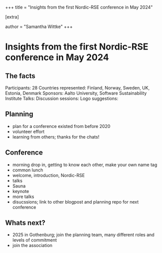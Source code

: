 +++
title = "Insights from the first Nordic-RSE conference in May 2024"

[extra]

author = "Samantha Wittke"
+++

# Insights from the first Nordic-RSE conference in May 2024

## The facts

Participants: 28 
Countries represented: Finland, Norway, Sweden, UK, Estonia, Denmark
Sponsors: Aalto University, Software Sustainability Institute
Talks:
Discussion sessions:
Logo suggestions: 

## Planning

- plan for a conference existed from before 2020
- volunteer effort
- learning from others; thanks for the chats!

## Conference

- morning drop in, getting to know each other, make your own name tag
- common lunch
- welcome, introduction, Nordic-RSE
- talks
- Sauna
- keynote
- more talks
- disucssions; link to other blogpost and planning repo for next conference

## Whats next?

- 2025 in Gothenburg; join the planning team, many different roles and levels of commitment
- join the association



